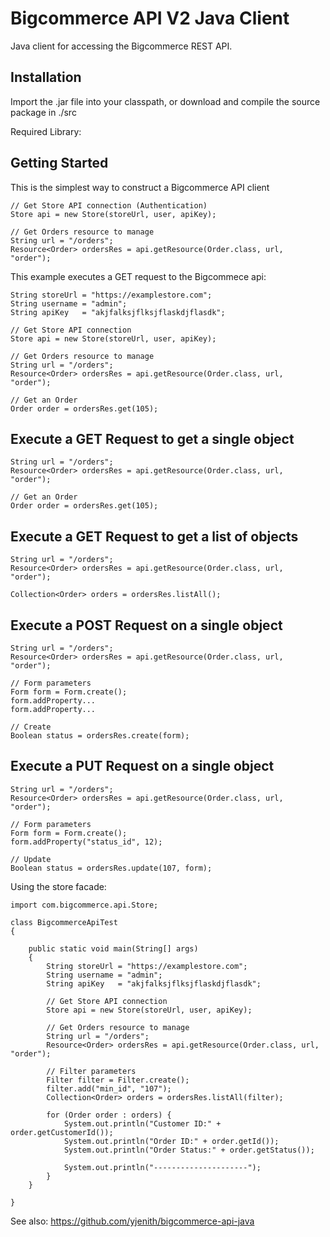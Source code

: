 Bigcommerce API V2 Java Client
==============================

Java client for accessing the Bigcommerce REST API.

Installation
------------

Import the .jar file into your classpath, or download and compile the source
package in ./src

Required Library: 

Getting Started
---------------
This is the simplest way to construct a Bigcommerce API client
	
	// Get Store API connection (Authentication)
	Store api = new Store(storeUrl, user, apiKey);

	// Get Orders resource to manage
	String url = "/orders";
	Resource<Order> ordersRes = api.getResource(Order.class, url, "order");

This example executes a GET request to the Bigcommece api:

	String storeUrl = "https://examplestore.com";
	String username = "admin";
	String apiKey   = "akjfalksjflksjflaskdjflasdk";

	// Get Store API connection
	Store api = new Store(storeUrl, user, apiKey);

	// Get Orders resource to manage
	String url = "/orders";
	Resource<Order> ordersRes = api.getResource(Order.class, url, "order");

	// Get an Order
	Order order = ordersRes.get(105);

Execute a GET Request to get a single object
------------------------------------------------------

	String url = "/orders";
	Resource<Order> ordersRes = api.getResource(Order.class, url, "order");
			
	// Get an Order
	Order order = ordersRes.get(105);

Execute a GET Request to get a list of objects
------------------------------------------------------

	String url = "/orders";
	Resource<Order> ordersRes = api.getResource(Order.class, url, "order");
	
	Collection<Order> orders = ordersRes.listAll();

Execute a POST Request on a single object
----------------------------------------------

	String url = "/orders";
	Resource<Order> ordersRes = api.getResource(Order.class, url, "order");
	
	// Form parameters
	Form form = Form.create();
	form.addProperty...
	form.addProperty...

	// Create
	Boolean status = ordersRes.create(form);

Execute a PUT Request on a single object
---------------------------------------------

	String url = "/orders";
	Resource<Order> ordersRes = api.getResource(Order.class, url, "order");

	// Form parameters
	Form form = Form.create();
	form.addProperty("status_id", 12);

	// Update
	Boolean status = ordersRes.update(107, form);


Using the store facade:

```
import com.bigcommerce.api.Store;

class BigcommerceApiTest
{

	public static void main(String[] args)
	{
		String storeUrl = "https://examplestore.com";
		String username = "admin";
		String apiKey   = "akjfalksjflksjflaskdjflasdk";
		
		// Get Store API connection
		Store api = new Store(storeUrl, user, apiKey);

		// Get Orders resource to manage
		String url = "/orders";
		Resource<Order> ordersRes = api.getResource(Order.class, url, "order");
	
		// Filter parameters
		Filter filter = Filter.create();
		filter.add("min_id", "107");
		Collection<Order> orders = ordersRes.listAll(filter);

		for (Order order : orders) {
			System.out.println("Customer ID:" + order.getCustomerId());
			System.out.println("Order ID:" + order.getId());
			System.out.println("Order Status:" + order.getStatus());

			System.out.println("---------------------");
		}
	}

}
```
See also: https://github.com/yjenith/bigcommerce-api-java
